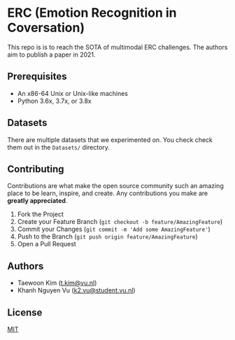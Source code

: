 # ERC (Emotion Recognition in Coversation)

This repo is is to reach the SOTA of multimodal ERC challenges. The authors aim to publish a paper in 2021. 

## Prerequisites

* An x86-64 Unix or Unix-like machines 
* Python 3.6x, 3.7x, or 3.8x


## Datasets

There are multiple datasets that we experimented on. You check check them out in the `Datasets/` directory.

## Contributing

Contributions are what make the open source community such an amazing place to be learn, inspire, and create. Any contributions you make are **greatly appreciated**.

1. Fork the Project
1. Create your Feature Branch (`git checkout -b feature/AmazingFeature`)
1. Commit your Changes (`git commit -m 'Add some AmazingFeature'`)
1. Push to the Branch (`git push origin feature/AmazingFeature`)
1. Open a Pull Request

## Authors
* Taewoon Kim (t.kim@vu.nl)
* Khanh Nguyen Vu (k2.vu@student.vu.nl)

## License
[MIT](https://choosealicense.com/licenses/mit/)
